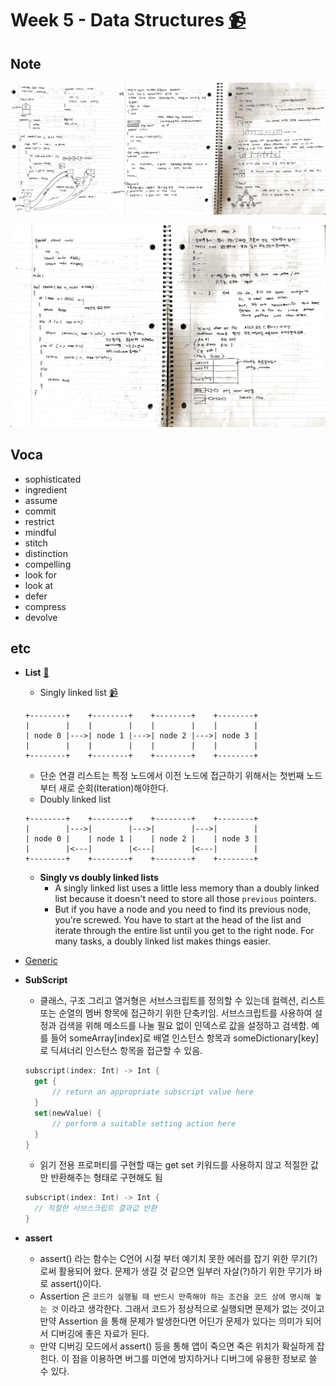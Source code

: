 # Week 5 - Data Structures [📹](https://youtu.be/pA-8eBZvN1E)

## Note
![note](/Week5/note_week5_0.jpg)

![note](/Week5/note_week5_1.jpg)

## Voca
- sophisticated
- ingredient
- assume
- commit
- restrict
- mindful
- stitch
- distinction
- compelling
- look for
- look at
- defer
- compress
- devolve

## etc
- **List** [🔗](https://github.com/raywenderlich/swift-algorithm-club/tree/master/Linked%20List)
  - Singly linked list [📹](https://youtu.be/ZoG2hOIoTnA)
  ```
  +--------+    +--------+    +--------+    +--------+
  |        |    |        |    |        |    |        |
  | node 0 |--->| node 1 |--->| node 2 |--->| node 3 |
  |        |    |        |    |        |    |        |
  +--------+    +--------+    +--------+    +--------+
  ```
  - 단순 연결 리스트는 특정 노드에서 이전 노드에 접근하기 위해서는 첫번째 노드부터 새로 순회(Iteration)해야한다.
  - Doubly linked list
  ```
  +--------+    +--------+    +--------+    +--------+
  |        |--->|        |--->|        |--->|        |
  | node 0 |    | node 1 |    | node 2 |    | node 3 |
  |        |<---|        |<---|        |<---|        |
  +--------+    +--------+    +--------+    +--------+
  ```
  - **Singly vs doubly linked lists**
    - A singly linked list uses a little less memory than a doubly linked list because it doesn't need to store all those `previous` pointers.
    - But if you have a node and you need to find its previous node, you're screwed. You have to start at the head of the list and iterate through the entire list until you get to the right node. For many tasks, a doubly linked list makes things easier.

- [Generic](http://minsone.github.io/mac/ios/swift-generics-summary)
- **SubScript**
  - 클래스, 구조 그리고 열거형은 서브스크립트를 정의할 수 있는데 컬렉션, 리스트 또는 순열의 멤버 항목에 접근하기 위한 단축키임. 서브스크립트를 사용하여 설정과 검색을 위해 메소드를 나눌 필요 없이 인덱스로 값을 설정하고 검색함. 예를 들어 someArray[index]로 배열 인스턴스 항목과 someDictionary[key]로 딕셔너리 인스턴스 항목을 접근할 수 있음.

  ```swift
  subscript(index: Int) -> Int {
    get {
        // return an appropriate subscript value here
    }
    set(newValue) {
        // perform a suitable setting action here
    }
  }
  ```
  - 읽기 전용 프로퍼티를 구현할 때는 get set 키워드를 사용하지 않고 적절한 값만 반환해주는 형태로 구현해도 됨

  ```swift
  subscript(index: Int) -> Int {
    // 적절한 서브스크립트 결과값 반환
  }
  ```
- **assert**
  - assert() 라는 함수는 C언어 시절 부터 예기치 못한 에러를 잡기 위한 무기(?)로써 활용되어 왔다. 문제가 생길 것 같으면 일부러 자살(?)하기 위한 무기가 바로 assert()이다.
  - Assertion 은 `코드가 실행될 때 반드시 만족해야 하는 조건을 코드 상에 명시해 놓는 것` 이라고 생각한다. 그래서 코드가 정상적으로 실행되면 문제가 없는 것이고 만약 Assertion 을 통해 문제가 발생한다면 어딘가 문제가 있다는 의미가 되어서 디버깅에 좋은 자료가 된다.
  - 만약 디버깅 모드에서 assert() 등을 통해 앱이 죽으면 죽은 위치가 확실하게 잡힌다. 이 점을 이용하면 버그를 미연에 방지하거나 디버그에 유용한 정보로 쓸 수 있다.
